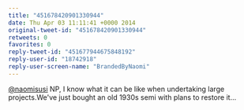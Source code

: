 ```yaml
---
title: "451678420901330944"
date: Thu Apr 03 11:11:41 +0000 2014
original-tweet-id: "451678420901330944"
retweets: 0
favorites: 0
reply-tweet-id: "451677944675848192"
reply-user-id: "18742918"
reply-user-screen-name: "BrandedByNaomi"
---
```

<a href="https://twitter.com/naomisusi">@naomisusi</a> NP, I know what it can be like when undertaking large projects.We've just bought an old 1930s semi with plans to restore it...
